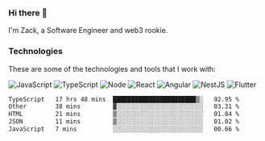 ### Hi there 👋
I'm Zack, a Software Engineer and web3 rookie.

### Technologies
These are some of the technologies and tools that I work with:

![JavaScript](https://img.shields.io/badge/JavaScript-323330.svg?logo=javascript&logoColor=F7DF1E) 
![TypeScript](https://img.shields.io/badge/TypeScript-007ACC.svg?logo=typescript&logoColor=white) 
![Node](https://img.shields.io/badge/Node.js-43853D.svg?logo=node.js&logoColor=white)
![React](https://img.shields.io/badge/React-20232a.svg?logo=react&logoColor=61DAFB) 
![Angular](https://img.shields.io/badge/Angular-E23237.svg?logo=angularjs&logoColor=white)
![NestJS](https://img.shields.io/badge/NestJS-E0234E?logo=nestjs&logoColor=white)
![Flutter](https://img.shields.io/badge/Flutter-02569B.svg?logo=flutter&logoColor=white)

<!--START_SECTION:waka-->

```txt
TypeScript   17 hrs 48 mins  ███████████████████████▒░   92.95 %
Other        38 mins         ▓░░░░░░░░░░░░░░░░░░░░░░░░   03.31 %
HTML         21 mins         ▒░░░░░░░░░░░░░░░░░░░░░░░░   01.84 %
JSON         11 mins         ▒░░░░░░░░░░░░░░░░░░░░░░░░   01.02 %
JavaScript   7 mins          ░░░░░░░░░░░░░░░░░░░░░░░░░   00.66 %
```

<!--END_SECTION:waka-->
